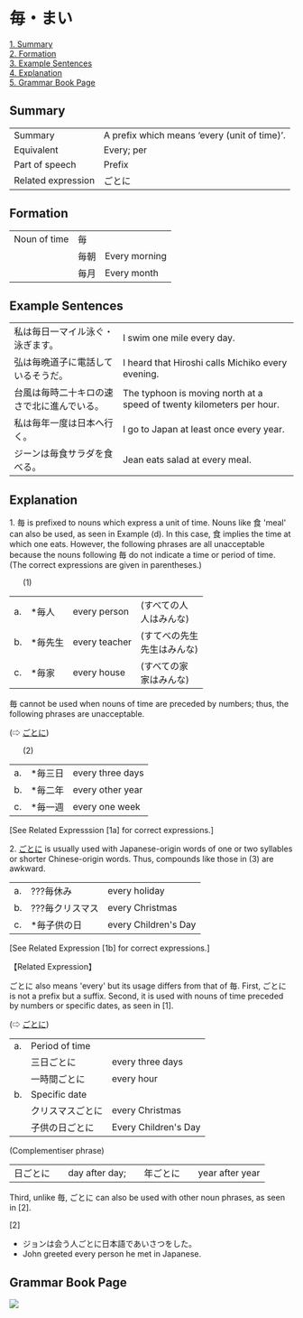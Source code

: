 # 毎・まい

[1. Summary](#summary)<br>
[2. Formation](#formation)<br>
[3. Example Sentences](#example-sentences)<br>
[4. Explanation](#explanation)<br>
[5. Grammar Book Page](#grammar-book-page)<br>


## Summary

<table><tr>   <td>Summary</td>   <td>A prefix which means ‘every (unit of time)’.</td></tr><tr>   <td>Equivalent</td>   <td>Every; per</td></tr><tr>   <td>Part of speech</td>   <td>Prefix</td></tr><tr>   <td>Related expression</td>   <td>ごとに</td></tr></table>

## Formation

<table class="table"> <tbody><tr class="tr head"> <td class="td"><span class="bold"><span>Noun of time</span> </span></td> <td class="td"><span class="concept">毎</span><span class="bold"> </span></td> <td class="td"><span>&nbsp;</span></td> </tr> <tr class="tr"> <td class="td"><span>&nbsp;</span></td> <td class="td"><span class="concept">毎</span><span>朝</span> </td> <td class="td"><span>Every    morning</span></td> </tr> <tr class="tr"> <td class="td"><span>&nbsp;</span></td> <td class="td"><span class="concept">毎</span><span>月</span> </td> <td class="td"><span>Every    month</span></td> </tr></tbody></table>

## Example Sentences

<table><tr>   <td>私は毎日一マイル泳ぐ・泳ぎます。</td>   <td>I swim one mile every day.</td></tr><tr>   <td>弘は毎晩道子に電話しているそうだ。</td>   <td>I heard that Hiroshi calls Michiko every evening.</td></tr><tr>   <td>台風は毎時二十キロの速さで北に進んでいる。</td>   <td>The typhoon is moving north at a speed of twenty kilometers per hour.</td></tr><tr>   <td>私は毎年一度は日本へ行く。</td>   <td>I go to Japan at least once every year.</td></tr><tr>   <td>ジーンは毎食サラダを食べる。</td>   <td>Jean eats salad at every meal.</td></tr></table>

## Explanation

<p>1. <span class="cloze">毎</span> is prefixed to nouns which express a unit of time. Nouns like 食 'meal' can also be used, as seen in Example (d). In this case, 食 implies the time at which one eats. However, the following phrases are all unacceptable because the nouns following <span class="cloze">毎</span> do not indicate a time or period of time. (The correct expressions are given in parentheses.)</p>  <ul>(1)</ul>  <table class="table"> <tbody> <tr class="tr"> <td class="td">a. </td> <td class="td">*<span class="cloze">毎</span>人</td> <td class="td">every person</td> <td class="td">(すべての人<br>人はみんな)</td> </tr> <tr class="tr"> <td class="td">b. </td> <td class="td">*<span class="cloze">毎</span>先生</td> <td class="td">every teacher</td> <td class="td">(すてべの先生<br>先生はみんな)</td> </tr> <tr class="tr"> <td class="td">c. </td> <td class="td">*<span class="cloze">毎</span>家</td> <td class="td">every house</td> <td class="td">(すべての家<br>家はみんな)</td> </tr> </tbody> </table>  <p><span class="cloze">毎</span> cannot be used when nouns of time are preceded by numbers; thus, the following phrases are unacceptable.</p>  <p>(⇨ <a href="#㊦ ごとに">ごとに</a>)</p>  <ul>(2)</ul>  <table class="table"> <tbody> <tr class="tr"> <td class="td">a. </td> <td class="td">*<span class="cloze">毎</span>三日</td> <td class="td">every three days</td> </tr> <tr class="tr"> <td class="td">b. </td> <td class="td">*<span class="cloze">毎</span>二年</td> <td class="td">every other year</td> </tr> <tr class="tr"> <td class="td">c. </td> <td class="td">*<span class="cloze">毎</span>一週</td> <td class="td">every one week</td> </tr> </tbody> </table>  <p>[See Related Expresssion [1a] for correct expressions.]</p>  <p>2. <a href="#㊦ ごとに">ごとに</a> is usually used with Japanese-origin words of one or two syllables or shorter Chinese-origin words. Thus, compounds like those in (3) are awkward.</p>   <table class="table"> <tbody> <tr class="tr"> <td class="td">a. </td> <td class="td">???<span class="cloze">毎</span>休み</td> <td class="td">every holiday</td> </tr> <tr class="tr"> <td class="td">b. </td> <td class="td">???<span class="cloze">毎</span>クリスマス</td> <td class="td">every Christmas</td> </tr> <tr class="tr"> <td class="td">c. </td> <td class="td">*<span class="cloze">毎</span>子供の日</td> <td class="td">every Children's Day</td> </tr> </tbody> </table>  <p>[See Related Expression [1b] for correct expressions.]</p>  <p>【Related Expression】</p>  <p>ごとに also means 'every' but its usage differs from that of <span class="cloze">毎</span>. First, ごとに is not a prefix but a suffix. Second, it is used with nouns of time preceded by numbers or specific dates, as seen in [1].</p>  <p>(⇨ <a href="#㊦ ごとに">ごとに</a>)</p>  <table class="table"> <tbody> <tr class="tr"> <td class="td">a. </td> <td class="td">Period of time</td> <td class="td"></td> </tr> <tr class="tr"> <td class="td"></td> <td class="td">三日ごとに</td> <td class="td">every three days</td> </tr> <tr class="tr"> <td class="td"></td> <td class="td">一時間ごとに</td> <td class="td">every hour</td> </tr> <tr class="tr"> <td class="td">b. </td> <td class="td">Specific date</td> <td class="td"></td> </tr> <tr class="tr"> <td class="td"></td> <td class="td">クリスマスごとに</td> <td class="td">every Christmas</td> </tr> <tr class="tr"> <td class="td"></td> <td class="td">子供の日ごとに</td> <td class="td">Every Children's Day</td> </tr> </tbody> </table>   <p>(Complementiser phrase)</p>  <table class="table"> <tbody> <tr class="tr"> <td class="td">日ごとに　</td> <td class="td">day after day;　</td> <td class="td">年ごとに　</td> <td class="td">year after year</td> </tr> </tbody> </table>  <p>Third, unlike <span class="cloze">毎</span>, ごとに can also be used with other noun phrases, as seen in [2].</p>  <p>[2]</p>  <ul> <li>ジョンは会う人ごとに日本語であいさつをした。</li> <li>John greeted every person he met in Japanese.</li> </ul>

## Grammar Book Page

![](../img/Basic毎.png)

